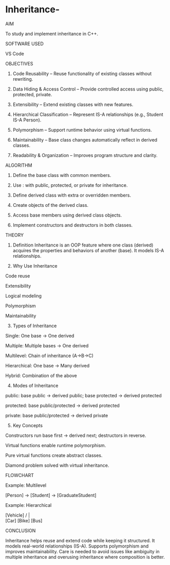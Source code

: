 # Inheritance-
AIM

To study and implement inheritance in C++.

SOFTWARE USED

VS Code



OBJECTIVES

1. Code Reusability – Reuse functionality of existing classes without rewriting.


2. Data Hiding & Access Control – Provide controlled access using public, protected, private.


3. Extensibility – Extend existing classes with new features.


4. Hierarchical Classification – Represent IS-A relationships (e.g., Student IS-A Person).


5. Polymorphism – Support runtime behavior using virtual functions.


6. Maintainability – Base class changes automatically reflect in derived classes.


7. Readability & Organization – Improves program structure and clarity.




ALGORITHM

1. Define the base class with common members.


2. Use : with public, protected, or private for inheritance.


3. Define derived class with extra or overridden members.


4. Create objects of the derived class.


5. Access base members using derived class objects.


6. Implement constructors and destructors in both classes.




THEORY

1. Definition
Inheritance is an OOP feature where one class (derived) acquires the properties and behaviors of another (base). It models IS-A relationships.


2. Why Use Inheritance



Code reuse

Extensibility

Logical modeling

Polymorphism

Maintainability


3. Types of Inheritance



Single: One base → One derived

Multiple: Multiple bases → One derived

Multilevel: Chain of inheritance (A→B→C)

Hierarchical: One base → Many derived

Hybrid: Combination of the above


4. Modes of Inheritance



public: base public → derived public; base protected → derived protected

protected: base public/protected → derived protected

private: base public/protected → derived private


5. Key Concepts


Constructors run base first → derived next; destructors in reverse.

Virtual functions enable runtime polymorphism.

Pure virtual functions create abstract classes.

Diamond problem solved with virtual inheritance.



FLOWCHART

Example: Multilevel

[Person] → [Student] → [GraduateStudent]

Example: Hierarchical

[Vehicle]
        /    |    \
   [Car] [Bike] [Bus]


CONCLUSION

Inheritance helps reuse and extend code while keeping it structured.
It models real-world relationships (IS-A).
Supports polymorphism and improves maintainability.
Care is needed to avoid issues like ambiguity in multiple inheritance and overusing inheritance where composition is better.

